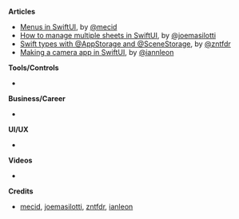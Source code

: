 
**Articles**

* [Menus in SwiftUI](https://swiftwithmajid.com/2020/08/05/menus-in-swiftui/), by [@mecid](https://twitter.com/mecid)
* [How to manage multiple sheets in SwiftUI](https://masilotti.com/multiple-sheets-swiftui/), by [@joemasilotti](https://twitter.com/joemasilotti)
* [Swift types with @AppStorage and @SceneStorage](https://www.fivestars.blog/swiftui/app-scene-storage.html), by [@zntfdr](https://twitter.com/zntfdr)
* [Making a camera app in SwiftUI](https://github.com/ianleon/Blog/blob/master/episodes/ep1.md), by [@iannleon](https://twitter.com/iannleon)

**Tools/Controls**

* 

**Business/Career**

* 

**UI/UX**

* 

**Videos**

* 

**Credits**

* [mecid](https://github.com/mecid), [joemasilotti](https://github.com/joemasilotti), [zntfdr](https://github.com/zntfdr), [ianleon](https://github.com/ianleon)

